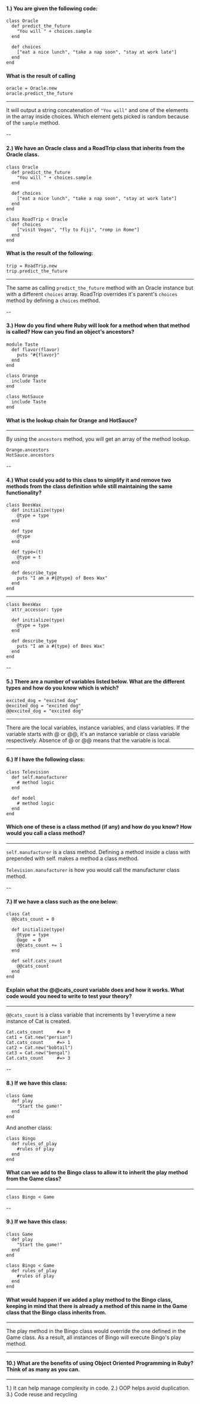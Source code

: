 #### 1.) You are given the following code:

```
class Oracle
  def predict_the_future
    "You will " + choices.sample
  end

  def choices
    ["eat a nice lunch", "take a nap soon", "stay at work late"]
  end
end
```
#### What is the result of calling

```
oracle = Oracle.new
oracle.predict_the_future
```
---
It will output a string concatenation of `"You will"` and one of the elements in the array inside choices. Which element gets picked is random because of the `sample` method.

--
#### 2.) We have an Oracle class and a RoadTrip class that inherits from the Oracle class.

```
class Oracle
  def predict_the_future
    "You will " + choices.sample
  end

  def choices
    ["eat a nice lunch", "take a nap soon", "stay at work late"]
  end
end

class RoadTrip < Oracle
  def choices
    ["visit Vegas", "fly to Fiji", "romp in Rome"]
  end
end
```
#### What is the result of the following:

```
trip = RoadTrip.new
trip.predict_the_future
```
---
The same as calling `predict_the_future` method with an Oracle instance but with a different `choices` array. RoadTrip overrides it's parent's `choices` method by defining a `choices` method.

--
#### 3.) How do you find where Ruby will look for a method when that method is called? How can you find an object's ancestors?

```
module Taste
  def flavor(flavor)
    puts "#{flavor}"
  end
end

class Orange
  include Taste
end

class HotSauce
  include Taste
end
```

#### What is the lookup chain for Orange and HotSauce?
---
By using the `ancestors` method, you will get an array of the method lookup. 
```
Orange.ancestors
HotSauce.ancestors
```

--
#### 4.) What could you add to this class to simplify it and remove two methods from the class definition while still maintaining the same functionality?

```
class BeesWax
  def initialize(type)
    @type = type
  end

  def type
    @type
  end

  def type=(t)
    @type = t
  end

  def describe_type
    puts "I am a #{@type} of Bees Wax"
  end
end
```
---
```
class BeesWax
  attr_accessor: type
  
  def initialize(type)
    @type = type
  end
  
  def describe_type
    puts "I am a #{type} of Bees Wax"
  end
end
```

--
#### 5.) There are a number of variables listed below. What are the different types and how do you know which is which?

```
excited_dog = "excited dog"
@excited_dog = "excited dog"
@@excited_dog = "excited dog"
```
---
There are the local variables, instance variables, and class variables. If the variable starts with @ or @@, it's an instance variable or class variable respectively. Absence of @ or @@ means that the variable is local.

---
#### 6.) If I have the following class:

```
class Television
  def self.manufacturer
    # method logic
  end

  def model
    # method logic
  end
end
```
#### Which one of these is a class method (if any) and how do you know? How would you call a class method?
---
`self.manufacturer` is a class method. Defining a method inside a class with prepended with self. makes a method a class method.

`Television.manufacturer` is how you would call the manufacturer class method.

--
#### 7.) If we have a class such as the one below:

```
class Cat
  @@cats_count = 0

  def initialize(type)
    @type = type
    @age  = 0
    @@cats_count += 1
  end

  def self.cats_count
    @@cats_count
  end
end
```
#### Explain what the @@cats_count variable does and how it works. What code would you need to write to test your theory?
---
`@@cats_count` is a class variable that increments by 1 everytime a new instance of Cat is created.

```
Cat.cats_count     #=> 0
cat1 = Cat.new("persian")
Cat.cats_count     #=> 1
cat2 = Cat.new("bobtail")
cat3 = Cat.new("bengal")
Cat.cats_count     #=> 3
```

--
#### 8.) If we have this class:

```
class Game
  def play
    "Start the game!"
  end
end
```
And another class:

```
class Bingo
  def rules_of_play
    #rules of play
  end
end
```
#### What can we add to the Bingo class to allow it to inherit the play method from the Game class?
---
`class Bingo < Game`

--
#### 9.) If we have this class:

```
class Game
  def play
    "Start the game!"
  end
end

class Bingo < Game
  def rules_of_play
    #rules of play
  end
end
```

#### What would happen if we added a play method to the Bingo class, keeping in mind that there is already a method of this name in the Game class that the Bingo class inherits from.
---
The play method in the Bingo class would override the one defined in the Game class. As a result, all instances of Bingo will execute Bingo's play method.

---
#### 10.) What are the benefits of using Object Oriented Programming in Ruby? Think of as many as you can.
---
1.) It can help manage complexity in code.
2.) OOP helps avoid duplication.
3.) Code reuse and recycling



